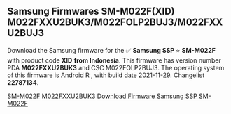 <h2>Samsung Firmwares SM-M022F(XID) M022FXXU2BUK3/M022FOLP2BUJ3/M022FXXU2BUJ3</h2>
Download the Samsung firmware for the ✅ <strong>Samsung SSP </strong> ⭐ <strong>SM-M022F</strong> with product code <strong>XID</strong> <strong> from Indonesia</strong>. This firmware has version number PDA <strong>M022FXXU2BUK3</strong> and CSC M022FOLP2BUJ3. The operating system of this firmware is Android R , with build date 2021-11-29. Changelist <strong>22787134</strong>.


[SM-M022F](https://samfirm.shop/samsung/model/SM-M022F)
[M022FXXU2BUK3](https://samfirm.shop/samsung/pda/M022FXXU2BUK3)
[Download Firmware Samsung SSP SM-M022F](https://samfirm.shop/samsung/firmware/478680)
